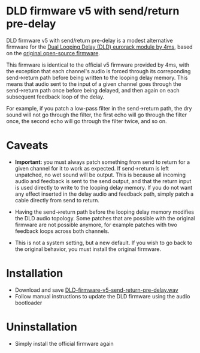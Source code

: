 # DLD firmware v5 with send/return pre-delay

DLD firmware v5 with send/return pre-delay is a modest alternative firmware for the [Dual Looping Delay (DLD) eurorack module by 4ms](http://www.4mscompany.com/dld.php), based on the [original open-source firmware](http://github.com/4ms/DLD).

This firmware is identical to the official v5 firmware provided by 4ms, with the exception that each channel's audio is forced through its correponding send->return path before being written to the looping delay memory. This means that audio sent to the input of a given channel goes through the send->return path once before being delayed, and then again on each subsequent feedback loop of the delay.

For example, if you patch a low-pass filter in the send->return path, the dry sound will not go through the filter, the first echo will go through the filter once, the second echo will go through the filter twice, and so on.

# Caveats

- __Important:__ you must always patch something from send to return for a given channel for it to work as expected. If send->return is left unpatched, no wet sound will be output. This is because all incoming audio and feedback is sent to the send output, and that the return input is used directly to write to the looping delay memory. If you do not want any effect inserted in the delay audio and feedback path, simply patch a cable directly from send to return.

- Having the send->return path before the looping delay memory modifies the DLD audio topology. Some patches that are possible with the original firmware are not possible anymore, for example patches with two feedback loops across both channels.

- This is not a system setting, but a new default. If you wish to go back to the original behavior, you must install the original firmware.

# Installation

- Download and save [DLD-firmware-v5-send-return-pre-delay.wav](http://github.com/thomas-kielbus/DLD-firmware/raw/master/DLD-firmware-v5-send-return-pre-delay.wav)
- Follow manual instructions to update the DLD firmware using the audio bootloader

# Uninstallation

- Simply install the official firmware again
